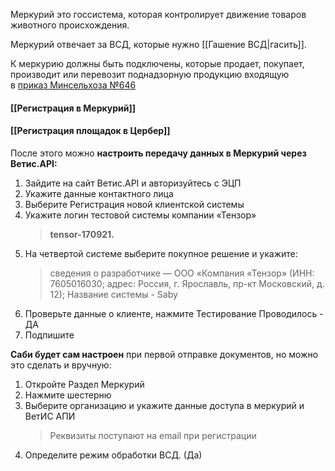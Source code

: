 Меркурий это госсистема, которая контролирует движение товаров животного происхождения. 

Меркурий отвечает за ВСД, которые нужно [[Гашение ВСД|гасить]].

К меркурию должны быть подключены, которые продает, покупает, производит или перевозит поднадзорную продукцию входящую в [приказ Минсельхоза №646](https://www.garant.ru/products/ipo/prime/doc/71240806/)
#### [[Регистрация в Меркурий]]

#### [[Регистрация площадок в Цербер]]

После этого можно **настроить передачу данных в Меркурий через Ветис.API:**
1. Зайдите на сайт Ветис.API и авторизуйтесь с ЭЦП
2. Укажите данные контактного лица
3. Выберите Регистрация новой клиентской системы
4. Укажите логин тестовой системы компании «Тензор» 
	> **tensor-170921.**
5. На четвертой системе выберите покупное решение и укажите:
	> сведения о разработчике — ООО «Компания «Тензор» (ИНН: 7605016030; адрес: Россия, г. Ярославль, пр-кт Московский, д. 12);
	> Название системы - Saby
6. Проверьте данные о клиенте, нажмите Тестирование Проводилось - ДА
7. Подпишите

**Саби будет сам настроен** при первой отправке документов, но можно это сделать и вручную:
1. Откройте Раздел Меркурий
2. Нажмите шестерню
3. Выберите организацию и укажите данные доступа в меркурий и ВетИС АПИ
	> Реквизиты поступают на email при регистрации
4. Определите режим обработки ВСД. (Да)